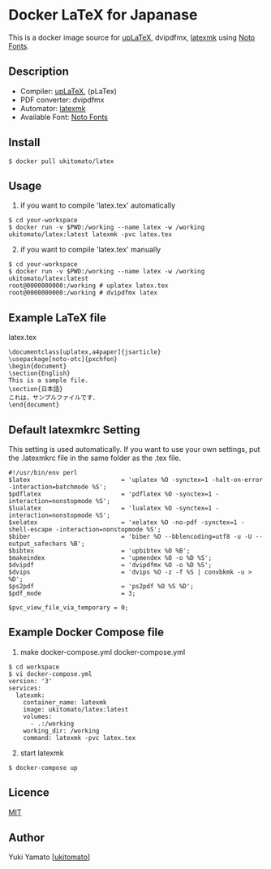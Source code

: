 Docker LaTeX for Japanase
====

This is a docker image source for [upLaTeX](https://texwiki.texjp.org/?upTeX%2CupLaTeX), dvipdfmx, [latexmk](https://texwiki.texjp.org/?Latexmk) using [Noto Fonts](https://www.google.com/get/noto/).

## Description
- Compiler: [upLaTeX](https://texwiki.texjp.org/?upTeX%2CupLaTeX), (pLaTex)
- PDF converter: dvipdfmx
- Automator: [latexmk](https://texwiki.texjp.org/?Latexmk)
- Available Font: [Noto Fonts](https://www.google.com/get/noto/)

## Install
```
$ docker pull ukitomato/latex
```

## Usage
1. if you want to compile 'latex.tex' automatically
```
$ cd your-workspace
$ docker run -v $PWD:/working --name latex -w /working ukitomato/latex:latest latexmk -pvc latex.tex
```
2. if you want to compile 'latex.tex' manually
```
$ cd your-workspace
$ docker run -v $PWD:/working --name latex -w /working ukitomato/latex:latest
root@0000000000:/working # uplatex latex.tex
root@0000000000:/working # dvipdfmx latex
```

## Example LaTeX file
latex.tex
```
\documentclass[uplatex,a4paper]{jsarticle}
\usepackage[noto-otc]{pxchfon}
\begin{document}
\section{English}
This is a sample file.
\section{日本語}
これは，サンプルファイルです．
\end{document}
```


## Default latexmkrc Setting
This setting is used automatically.
If you want to use your own settings, put the .latexmkrc file in the same folder as the .tex file.

```
#!/usr/bin/env perl
$latex                         = 'uplatex %O -synctex=1 -halt-on-error -interaction=batchmode %S';
$pdflatex                      = 'pdflatex %O -synctex=1 -interaction=nonstopmode %S';
$lualatex                      = 'lualatex %O -synctex=1 -interaction=nonstopmode %S';
$xelatex                       = 'xelatex %O -no-pdf -synctex=1 -shell-escape -interaction=nonstopmode %S';
$biber                         = 'biber %O --bblencoding=utf8 -u -U --output_safechars %B';
$bibtex                        = 'upbibtex %O %B';
$makeindex                     = 'upmendex %O -o %D %S';
$dvipdf                        = 'dvipdfmx %O -o %D %S';
$dvips                         = 'dvips %O -z -f %S | convbkmk -u > %D';
$ps2pdf                        = 'ps2pdf %O %S %D';
$pdf_mode                      = 3;

$pvc_view_file_via_temporary = 0;
```

## Example Docker Compose file
1. make docker-compose.yml
docker-compose.yml
```
$ cd workspace
$ vi docker-compose.yml
version: '3'
services:
  latexmk:
    container_name: latexmk
    image: ukitomato/latex:latest
    volumes:
      - .:/working
    working_dir: /working
    command: latexmk -pvc latex.tex
```
2. start latexmk
```
$ docker-compose up
```


## Licence

[MIT](https://github.com/ukitomato/docker-latex/blob/master/LICENSE)

## Author
Yuki Yamato [[ukitomato](https://github.com/ukitomato)]
